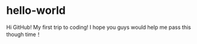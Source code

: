 # hello-world
Hi GitHub!
My first trip to coding!
I hope you guys would help me pass this though time！
